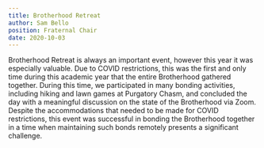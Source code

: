 ```yaml
---
title: Brotherhood Retreat
author: Sam Bello
position: Fraternal Chair
date: 2020-10-03
---
```


Brotherhood Retreat is always an important event, however this year it was
especially valuable. Due to COVID restrictions, this was the first and only time
during this academic year that the entire Brotherhood gathered together. During
this time, we participated in many bonding activities, including hiking and lawn
games at Purgatory Chasm, and concluded the day with a meaningful discussion on
the state of the Brotherhood via Zoom. Despite the accommodations that needed to
be made for COVID restrictions, this event was successful in bonding the
Brotherhood together in a time when maintaining such bonds remotely presents a
significant challenge.
